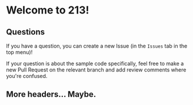 # Welcome to 213!

## Questions
If you have a question, you can create a new Issue (in the `Issues` tab in the top menu)!

If your question is about the sample code specifically, feel free to make a new Pull Request on the relevant branch and add review comments where you're confused.


## More headers... Maybe.